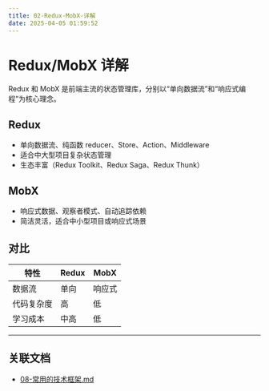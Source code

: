 ```yaml
---
title: 02-Redux-MobX-详解
date: 2025-04-05 01:59:52
---
```


# Redux/MobX 详解

Redux 和 MobX 是前端主流的状态管理库，分别以“单向数据流”和“响应式编程”为核心理念。

## Redux

- 单向数据流、纯函数 reducer、Store、Action、Middleware
- 适合中大型项目复杂状态管理
- 生态丰富（Redux Toolkit、Redux Saga、Redux Thunk）

## MobX

- 响应式数据、观察者模式、自动追踪依赖
- 简洁灵活，适合中小型项目或响应式场景

## 对比

| 特性       | Redux   | MobX   |
| ---------- | ------- | ------ |
| 数据流     | 单向    | 响应式 |
| 代码复杂度 | 高      | 低     |
| 学习成本   | 中高    | 低     |

---

## 关联文档

- [08-常用的技术框架.md](./08-常用的技术框架.md)